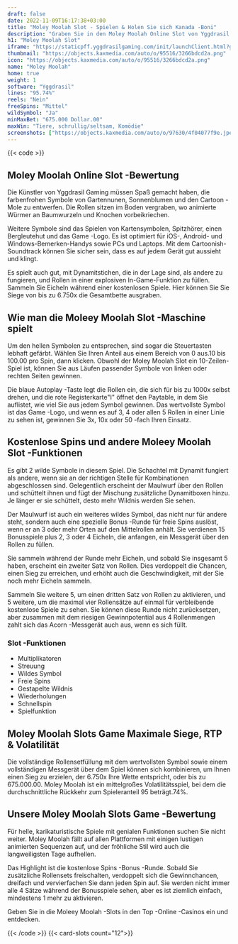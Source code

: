 ```yaml
---
draft: false
date: 2022-11-09T16:17:38+03:00
title: "Moley Moolah Slot - Spielen & Holen Sie sich Kanada -Boni"
description: "Graben Sie in den Moley Moolah Online Slot von Yggdrasil. Wir haben alle Details bei und Informationen darüber, wo wir mit den besten CA -Casino -Boni spielen können."
h1: "Moley Moolah Slot"
iframe: "https://staticpff.yggdrasilgaming.com/init/launchClient.html?gameid=1018"
thumbnail: "https://objects.kaxmedia.com/auto/o/95516/3266bdcd2a.png"
icon: "https://objects.kaxmedia.com/auto/o/95516/3266bdcd2a.png"
name: "Moley Moolah"
home: true
weight: 1
software: "Yggdrasil"
lines: "95.74%"
reels: "Nein"
freeSpins: "Mittel"
wildSymbol: "Ja"
minMaxBet: "675.000 Dollar.00"
maxWin: "Tiere, schrullig/seltsam, Komödie"
screenshots: ["https://objects.kaxmedia.com/auto/o/97630/4f04077f9e.jpeg"]
---
```


{{< code >}}<h2>Moley Moolah Online Slot -Bewertung</h2><p>Die Künstler von Yggdrasil Gaming müssen Spaß gemacht haben, die farbenfrohen Symbole von Gartennunen, Sonnenblumen und den Cartoon -Mole zu entwerfen. Die Rollen sitzen im Boden vergraben, wo animierte Würmer an Baumwurzeln und Knochen vorbeikriechen.</p><p>Weitere Symbole sind das Spielen von Kartensymbolen, Spitzhörer, einen Bergleutehut und das Game -Logo. Es ist optimiert für iOS-, Android- und Windows-Bemerken-Handys sowie PCs und Laptops. Mit dem Cartoonish-Soundtrack können Sie sicher sein, dass es auf jedem Gerät gut aussieht und klingt.</p><p>Es spielt auch gut, mit Dynamitstichen, die in der Lage sind, als andere zu fungieren, und Rollen in einer explosiven In-Game-Funktion zu füllen. Sammeln Sie Eicheln während einer kostenlosen Spiele. Hier können Sie Sie Siege von bis zu 6.750x die Gesamtbette ausgraben.</p><h2>Wie man die Moleey Moolah Slot -Maschine spielt</h2><p>Um den hellen Symbolen zu entsprechen, sind sogar die Steuertasten lebhaft gefärbt. Wählen Sie Ihren Anteil aus einem Bereich von 0 aus.10 bis 100.00 pro Spin, dann klicken. Obwohl der Moley Moolah Slot ein 10-Zeilen-Spiel ist, können Sie aus Läufen passender Symbole von linken oder rechten Seiten gewinnen.</p><p>Die blaue Autoplay -Taste legt die Rollen ein, die sich für bis zu 1000x selbst drehen, und die rote Registerkarte"I" öffnet den Paytable, in dem Sie auflistet, wie viel Sie aus jedem Symbol gewinnen. Das wertvollste Symbol ist das Game -Logo, und wenn es auf 3, 4 oder allen 5 Rollen in einer Linie zu sehen ist, gewinnen Sie 3x, 10x oder 50 -fach Ihren Einsatz.</p><h2>Kostenlose Spins und andere Moleey Moolah Slot -Funktionen</h2><p>Es gibt 2 wilde Symbole in diesem Spiel. Die Schachtel mit Dynamit fungiert als andere, wenn sie an der richtigen Stelle für Kombinationen abgeschlossen sind. Gelegentlich erscheint der Maulwurf über den Rollen und schüttelt ihnen und fügt der Mischung zusätzliche Dynamitboxen hinzu. Je länger er sie schüttelt, desto mehr Wildnis werden Sie sehen.</p><p>Der Maulwurf ist auch ein weiteres wildes Symbol, das nicht nur für andere steht, sondern auch eine spezielle Bonus -Runde für freie Spins auslöst, wenn er an 3 oder mehr Orten auf den Mittelrollen anhält. Sie verdienen 15 Bonusspiele plus 2, 3 oder 4 Eicheln, die anfangen, ein Messgerät über den Rollen zu füllen.</p><p>Sie sammeln während der Runde mehr Eicheln, und sobald Sie insgesamt 5 haben, erscheint ein zweiter Satz von Rollen. Dies verdoppelt die Chancen, einen Sieg zu erreichen, und erhöht auch die Geschwindigkeit, mit der Sie noch mehr Eicheln sammeln.</p><p>Sammeln Sie weitere 5, um einen dritten Satz von Rollen zu aktivieren, und 5 weitere, um die maximal vier Rollensätze auf einmal für verbleibende kostenlose Spiele zu sehen. Sie können diese Runde nicht zurücksetzen, aber zusammen mit dem riesigen Gewinnpotential aus 4 Rollenmengen zahlt sich das Acorn -Messgerät auch aus, wenn es sich füllt.</p><h3>
Slot -Funktionen</h3><ul>
<li></span>
Multiplikatoren</li>
<li></span>
Streuung</li>
<li></span>
Wildes Symbol</li>
<li></span>
Freie Spins</li>
<li></span>
Gestapelte Wildnis</li>
<li></span>
Wiederholungen</li>
<li></span>
Schnellspin</li>
<li></span>
Spielfunktion</li></ul><h2>Moley Moolah Slots Game Maximale Siege, RTP & Volatilität</h2><p>Die vollständige Rollensetfüllung mit dem wertvollsten Symbol sowie einem vollständigen Messgerät über dem Spiel können sich kombinieren, um Ihnen einen Sieg zu erzielen, der 6.750x Ihre Wette entspricht, oder bis zu 675.000.00. Moley Moolah ist ein mittelgroßes Volatilitätsspiel, bei dem die durchschnittliche Rückkehr zum Spieleranteil 95 beträgt.74%.</p><h2>Unsere Moley Moolah Slots Game -Bewertung</h2><p>Für helle, karikaturistische Spiele mit genialen Funktionen suchen Sie nicht weiter. Moley Moolah fällt auf allen Plattformen mit einigen lustigen animierten Sequenzen auf, und der fröhliche Stil wird auch die langweiligsten Tage aufhellen.</p><p>Das Highlight ist die kostenlose Spins -Bonus -Runde. Sobald Sie zusätzliche Rollensets freischalten, verdoppelt sich die Gewinnchancen, dreifach und vervierfachen Sie dann jeden Spin auf. Sie werden nicht immer alle 4 Sätze während der Bonusspiele sehen, aber es ist ziemlich einfach, mindestens 1 mehr zu aktivieren.</p><p>Geben Sie in die Moleey Moolah -Slots in den Top -Online -Casinos ein und entdecken.</p>{{< /code >}}
{{< card-slots count="12">}}